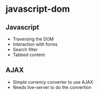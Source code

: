 # javascript-dom

## Javascript
- Traversing the DOM
- Interaction with forms
- Search filter
- Tabbed content

## AJAX
- Simple currency converter to use AJAX
- Needs live-server to do the convertion 
